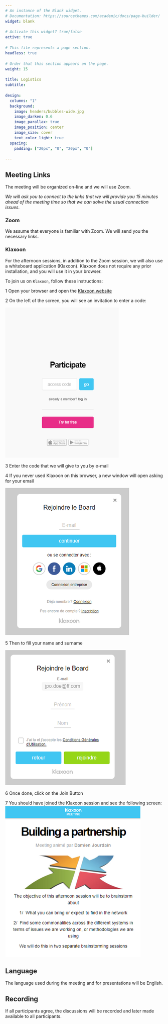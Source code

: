 ```yaml
---
# An instance of the Blank widget.
# Documentation: https://sourcethemes.com/academic/docs/page-builder/
widget: blank

# Activate this widget? true/false
active: true

# This file represents a page section.
headless: true

# Order that this section appears on the page.
weight: 15

title: Logistics
subtitle:

design:
  columns: "1"
  background:
    image: headers/bubbles-wide.jpg
    image_darken: 0.6
    image_parallax: true
    image_position: center
    image_size: cover
    text_color_light: true
  spacing:
    padding: ["20px", "0", "20px", "0"]

---
```


## Meeting Links

The meeting will be organized on-line and we will use Zoom. 

*We will ask you to connect to the links that we will provide you 15 minutes ahead of the meeting time so that we can solve the usual connection issues.*


### Zoom

We assume that everyone is familiar with Zoom. We will send you the necessary links.


### Klaxoon
For the afternoon sessions, in addition to the Zoom session, we will also use a whiteboard application (Klaxoon). Klaxoon does not require any prior installation, and you will use it in your browser. 

To join us on `Klaxoon`, follow these instructions:

1 Open your browser and open the [Klaxoon website](https://klaxoon.com)

2 On the left of the screen, you will see an invitation to enter a code:

<img src="participate.png" alt="participate" class="center">

3 Enter the code that we will give to you by e-mail

4 If you never used Klaxoon on this browser, a new window will open asking for your email

<img src="join.png" alt="participate" class="center">

5 Then to fill your name and surname

<img src="names.png" alt="participate" class="center">

6 Once done, click on the Join Button

7 You should have joined the Klaxoon session and see the following screen:
<img src="youarein.png" alt="participate" class="center">


## Language
The language used during the meeting and for presentations will be English. 

## Recording
If all participants agree, the discussions will be recorded and later made available to all participants. 
